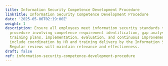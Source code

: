 ```yaml
---
title: Information Security Competence Development Procedure
linkTitle: Information Security Competence Development Procedure
date: '2025-05-06T02:19:00Z'
weight: 1
description: Ensure all employees meet information security standards through a structured
  procedure involving competence requirement identification, gap analysis, tailored
  training plans, implementation, evaluation, and continuous improvement. Responsibilities
  include coordination by HR and training delivery by the Information Security Team.
  Regular reviews will maintain relevance and effectiveness.
draft: false
ref: information-security-competence-development-procedure
---
```


